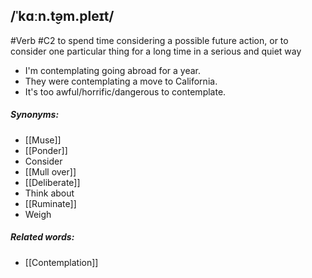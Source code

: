 ## /ˈkɑːn.t̬əm.pleɪt/  
#Verb
#C2
to spend time considering a possible future action, or to consider one particular thing for a long time in a serious and quiet way

- I'm contemplating going abroad for a year.
- They were contemplating a move to California.
- It's too awful/horrific/dangerous to contemplate.

##### Synonyms:
- [[Muse]]
- [[Ponder]]
- Consider
- [[Mull over]]
- [[Deliberate]]
- Think about
- [[Ruminate]]
- Weigh

##### Related words:
- [[Contemplation]]

